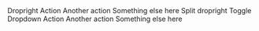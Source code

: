 <BSButtonGroup DropdownPlacement="Placement.RightStart">
    <BSDropdown>
        <Toggler>
            <BSToggle IsButton="true" Color="BSColor.Secondary" >Dropright</BSToggle>
        </Toggler>
        <Content>
            <BSDropdownItem>Action</BSDropdownItem>
            <BSDropdownItem>Another action</BSDropdownItem>
            <BSDropdownItem>Something else here</BSDropdownItem>
        </Content>
    </BSDropdown>
</BSButtonGroup>
<BSButtonGroup DropdownPlacement="Placement.RightStart">
    <BSDropdown>
        <Toggler>
            <BSButton Color="BSColor.Secondary">Split dropright</BSButton>
            <BSToggle IsButton="true" Color="BSColor.Secondary" IsSplitButton="true"><span class="visually-hidden">Toggle Dropdown</span></BSToggle>
        </Toggler>
        <Content>
            <BSDropdownItem>Action</BSDropdownItem>
            <BSDropdownItem>Another action</BSDropdownItem>
            <BSDropdownItem>Something else here</BSDropdownItem>
        </Content>
    </BSDropdown>
</BSButtonGroup>